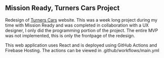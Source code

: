 ## Mission Ready, Turners Cars Project

Redesign of [Turners Cars](https://www.turners.co.nz/?activetab=carsearch) website. This was a week long project during my time with Mission Ready and was completed in collaboration with a UX designer, I only did the programming portion of the project. The entire MVP was not implemented, this is only the frontpage of the redesign.

This web application uses React and is deployed using GitHub Actions and Firebase Hosting. The actions can be viewed in .github/workflows/main.yml
